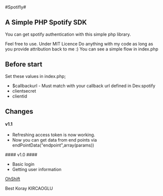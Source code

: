 #Spotifly#
## A Simple PHP Spotify SDK ##
You can get spotify authentication with this simple php library.

Feel free to use. Under MIT Licence
Do anything with my code as long as you provide attribution back to me :)
You can see a simple flow in index.php


## Before start ##
Set these values in index.php;
* $callbackurl - Must match with your callback url defined in Dev.spotify
* clientsecret
* clientid

## Changes ##
#### v1.1 ####
- Refreshing access token is now working.
- Now you can get data from end points via endPointData("endpoint",array(params)) 

#### v1.0 ####
- Basic login
- Getting user information

[OhShift](www.ohshiftlabs.com)

Best
Koray KIRCAOGLU